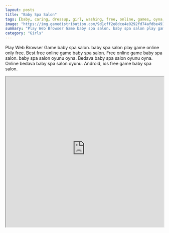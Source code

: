 ```yaml
---
layout: posts
title: "Baby Spa Salon"
tags: [baby, caring, dressup, girl, washing, free, online, games, oyna, game, free, games, play, play, games]
image: "https://img.gamedistribution.com/9d1cff2e8dce4e0292fd74afdbe49114.jpg"
summary: "Play Web Browser Game baby spa salon. baby spa salon play game online only free. Best free online game baby spa salon. Free online game baby spa salon. baby spa salon oyunu oyna. Bedava baby spa salon oyunu oyna. Online bedava baby spa salon oyunu. Android, ios free game baby spa salon."
category: "Girls"
---
```


Play Web Browser Game baby spa salon. baby spa salon play game online only free. Best free online game baby spa salon. Free online game baby spa salon. baby spa salon oyunu oyna. Bedava baby spa salon oyunu oyna. Online bedava baby spa salon oyunu. Android, ios free game baby spa salon.

<iframe width="100%" height="480px;" src="https://flash.gamedistribution.com?game=9d1cff2e8dce4e0292fd74afdbe49114"></iframe>